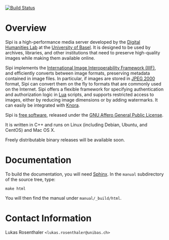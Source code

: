 [![Build Status](https://travis-ci.org/dhlab-basel/Sipi.svg?branch=develop)](https://travis-ci.org/dhlab-basel/Sipi)

# Overview

Sipi is a high-performance media server developed by the [Digital Humanities Lab](http://www.dhlab.unibas.ch) at the
[University of Basel](https://www.unibas.ch/en.html). It is designed to be used by archives,
libraries, and other institutions that need to preserve high-quality images
while making them available online.

Sipi implements the [International Image Interoperability Framework (IIIF)](http://iiif.io/),
and efficiently converts between image formats, preserving metadata contained
in image files. In particular, if images are stored in [JPEG 2000](https://jpeg.org/jpeg2000/) format,
Sipi can convert them on the fly to formats that are commonly used on the
Internet. Sipi offers a flexible framework for specifying authentication and
authorization logic in [Lua](https://www.lua.org/) scripts, and supports restricted access to images,
either by reducing image dimensions or by adding watermarks. It can easily be
integrated with [Knora](http://www.knora.org).

Sipi is [free software](http://www.gnu.org/philosophy/free-sw.en.html),
released under the [GNU Affero General Public License](http://www.gnu.org/licenses/agpl-3.0.en.html).

It is written in C++ and runs on Linux (including Debian, Ubuntu, and CentOS) and
Mac OS X.

Freely distributable binary releases will be available soon.

# Documentation

To build the documentation, you will need [Sphinx](http://www.sphinx-doc.org/en/stable/index.html).
In the `manual` subdirectory of the source tree, type:

```
make html
```

You will then find the manual under `manual/_build/html`.

# Contact Information

Lukas Rosenthaler `<lukas.rosenthaler@unibas.ch>`
